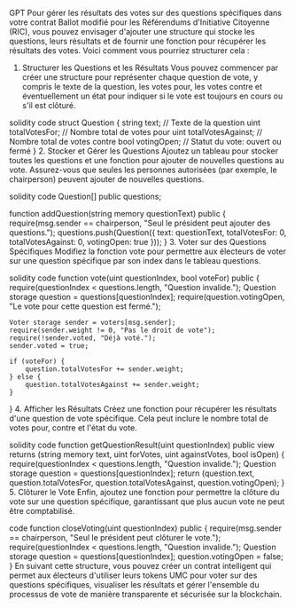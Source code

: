 GPT
Pour gérer les résultats des votes sur des questions spécifiques dans votre contrat Ballot modifié pour les Référendums d'Initiative Citoyenne (RIC), vous pouvez envisager d'ajouter une structure qui stocke les questions, leurs résultats et de fournir une fonction pour récupérer les résultats des votes. Voici comment vous pourriez structurer cela :

1. Structurer les Questions et les Résultats
Vous pouvez commencer par créer une structure pour représenter chaque question de vote, y compris le texte de la question, les votes pour, les votes contre et éventuellement un état pour indiquer si le vote est toujours en cours ou s'il est clôturé.

solidity code
struct Question {
    string text; // Texte de la question
    uint totalVotesFor; // Nombre total de votes pour
    uint totalVotesAgainst; // Nombre total de votes contre
    bool votingOpen; // Statut du vote: ouvert ou fermé
}
2. Stocker et Gérer les Questions
Ajoutez un tableau pour stocker toutes les questions et une fonction pour ajouter de nouvelles questions au vote. Assurez-vous que seules les personnes autorisées (par exemple, le chairperson) peuvent ajouter de nouvelles questions.

solidity code
Question[] public questions;

function addQuestion(string memory questionText) public {
    require(msg.sender == chairperson, "Seul le président peut ajouter des questions.");
    questions.push(Question({
        text: questionText,
        totalVotesFor: 0,
        totalVotesAgainst: 0,
        votingOpen: true
    }));
}
3. Voter sur des Questions Spécifiques
Modifiez la fonction vote pour permettre aux électeurs de voter sur une question spécifique par son index dans le tableau questions.

solidity code
function vote(uint questionIndex, bool voteFor) public {
    require(questionIndex < questions.length, "Question invalide.");
    Question storage question = questions[questionIndex];
    require(question.votingOpen, "Le vote pour cette question est fermé.");
    
    Voter storage sender = voters[msg.sender];
    require(sender.weight != 0, "Pas le droit de vote");
    require(!sender.voted, "Déjà voté.");
    sender.voted = true;

    if (voteFor) {
        question.totalVotesFor += sender.weight;
    } else {
        question.totalVotesAgainst += sender.weight;
    }
}
4. Afficher les Résultats
Créez une fonction pour récupérer les résultats d'une question de vote spécifique. Cela peut inclure le nombre total de votes pour, contre et l'état du vote.

solidity code
function getQuestionResult(uint questionIndex) public view returns (string memory text, uint forVotes, uint againstVotes, bool isOpen) {
    require(questionIndex < questions.length, "Question invalide.");
    Question storage question = questions[questionIndex];
    return (question.text, question.totalVotesFor, question.totalVotesAgainst, question.votingOpen);
}
5. Clôturer le Vote
Enfin, ajoutez une fonction pour permettre la clôture du vote sur une question spécifique, garantissant que plus aucun vote ne peut être comptabilisé.

 code
function closeVoting(uint questionIndex) public {
    require(msg.sender == chairperson, "Seul le président peut clôturer le vote.");
    require(questionIndex < questions.length, "Question invalide.");
    Question storage question = questions[questionIndex];
    question.votingOpen = false;
}
En suivant cette structure, vous pouvez créer un contrat intelligent qui permet aux électeurs d'utiliser leurs tokens UMC pour voter sur des questions spécifiques, visualiser les résultats et gérer l'ensemble du processus de vote de manière transparente et sécurisée sur la blockchain.